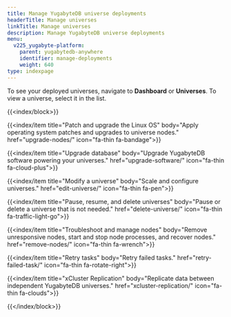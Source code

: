 ```yaml
---
title: Manage YugabyteDB universe deployments
headerTitle: Manage universes
linkTitle: Manage universes
description: Manage YugabyteDB universe deployments
menu:
  v225_yugabyte-platform:
    parent: yugabytedb-anywhere
    identifier: manage-deployments
    weight: 640
type: indexpage
---
```

To see your deployed universes, navigate to **Dashboard** or **Universes**. To view a universe, select it in the list.

{{<index/block>}}

  {{<index/item
    title="Patch and upgrade the Linux OS"
    body="Apply operating system patches and upgrades to universe nodes."
    href="upgrade-nodes/"
    icon="fa-thin fa-bandage">}}

  {{<index/item
    title="Upgrade database"
    body="Upgrade YugabyteDB software powering your universes."
    href="upgrade-software/"
    icon="fa-thin fa-cloud-plus">}}

  {{<index/item
    title="Modify a universe"
    body="Scale and configure universes."
    href="edit-universe/"
    icon="fa-thin fa-pen">}}

  {{<index/item
    title="Pause, resume, and delete universes"
    body="Pause or delete a universe that is not needed."
    href="delete-universe/"
    icon="fa-thin fa-traffic-light-go">}}

  {{<index/item
    title="Troubleshoot and manage nodes"
    body="Remove unresponsive nodes, start and stop node processes, and recover nodes."
    href="remove-nodes/"
    icon="fa-thin fa-wrench">}}

  {{<index/item
    title="Retry tasks"
    body="Retry failed tasks."
    href="retry-failed-task/"
    icon="fa-thin fa-rotate-right">}}

  {{<index/item
    title="xCluster Replication"
    body="Replicate data between independent YugabyteDB universes."
    href="xcluster-replication/"
    icon="fa-thin fa-clouds">}}

{{</index/block>}}
